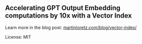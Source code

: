 ## Accelerating GPT Output Embedding computations by 10x with a Vector Index

Learn more in the blog post: [martinloretz.com/blog/vector-index/](https://martinloretz.com/blog/vector-index/)

License: MIT
